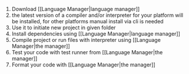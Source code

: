 1. Download [[Language Manager|language manager]]
2. the latest version of a compiler and/or interpreter for your platform will be installed, for other platforms manual install via cli is needed
3. Use it to initiate new project in given folder
4. Install dependencies using [[Language Manager|language manager]]
5. Compile project or run files with interpreter using [[Language Manager|the manager]]
6. Test your code with test runner from [[Language Manager|the manager]]
7. Format your code with [[Language Manager|the manager]]